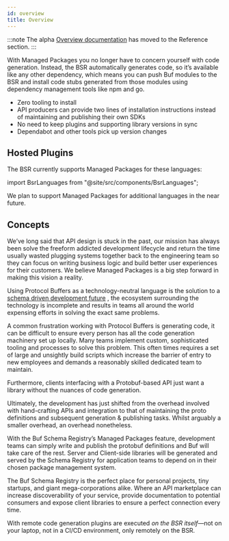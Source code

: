 ```yaml
---
id: overview
title: Overview
---
```


:::note
The alpha [Overview documentation](../../reference/deprecated/remote-generation/overview.mdx) has moved to the Reference
section.
:::

With Managed Packages you no longer have to concern yourself with code generation. Instead, the BSR automatically
generates code, so it’s available like any other dependency, which means you can push Buf modules to the BSR and install
code stubs generated from those modules using dependency management tools like npm and go.

- Zero tooling to install
- API producers can provide two lines of installation instructions instead of maintaining and publishing their own SDKs
- No need to keep plugins and supporting library versions in sync
- Dependabot and other tools pick up version changes

## Hosted Plugins

The BSR currently supports Managed Packages for these languages:

import BsrLanguages from "@site/src/components/BsrLanguages";

<BsrLanguages />

We plan to support Managed Packages for additional languages in the near future.

## Concepts

We’ve long said that API design is stuck in the past, our mission has always been solve the freeform addicted
development lifecycle and return the time usually wasted plugging systems together back to the engineering team so they
can focus on writing business logic and build better user experiences for their customers. We believe Managed Packages is
a big step forward in making this vision a reality.

Using Protocol Buffers as a technology-neutral language is the solution to
a [schema driven development future](https://buf.build/blog/api-design-is-stuck-in-the-past#the-opportunity-for-schema-driven-development)
, the ecosystem surrounding the technology is incomplete and results in teams all around the world expensing efforts in
solving the exact same problems.

A common frustration working with Protocol Buffers is generating code, it can be difficult to ensure every person has
all the code generation machinery set up locally. Many teams implement custom, sophisticated tooling and processes to
solve this problem. This often times requires a set of large and unsightly build scripts which increase the barrier of
entry to new employees and demands a reasonably skilled dedicated team to maintain.

Furthermore, clients interfacing with a Protobuf-based API just want a library without the nuances of code generation.

Ultimately, the development has just shifted from the overhead involved with hand-crafting APIs and integration to that
of maintaining the proto definitions and subsequent generation & publishing tasks. Whilst arguably a smaller overhead,
an overhead nonetheless.

With the Buf Schema Registry’s Managed Packages feature, development teams can simply write and publish the protobuf
definitions and Buf will take care of the rest. Server and Client-side libraries will be generated and served by the
Schema Registry for application teams to depend on in their chosen package management system.

The Buf Schema Registry is the perfect place for personal projects, tiny startups, and giant mega-corporations alike.
Where an API marketplace can increase discoverability of your service, provide documentation to potential consumers and
expose client libraries to ensure a perfect connection every time.

With remote code generation plugins are executed *on the BSR itself*—not on your laptop, not in a CI/CD environment,
only remotely on the BSR.



